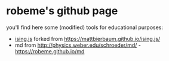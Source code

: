 # robeme's github page

you'll find here some (modified) tools for educational purposes:
* [ising.js](https://robeme.github.io/ising.js) forked from https://mattbierbaum.github.io/ising.js/
* md from http://physics.weber.edu/schroeder/md/ - https://robeme.github.io/md
